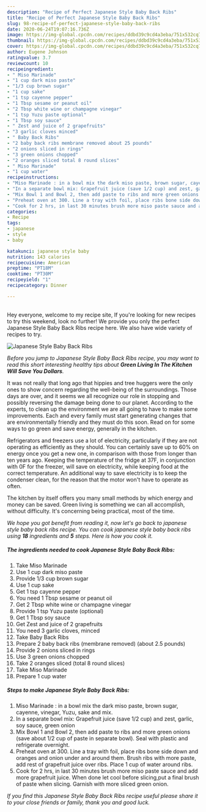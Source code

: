 ```yaml
---
description: "Recipe of Perfect Japanese Style Baby Back Ribs"
title: "Recipe of Perfect Japanese Style Baby Back Ribs"
slug: 98-recipe-of-perfect-japanese-style-baby-back-ribs
date: 2020-06-24T19:07:16.736Z
image: https://img-global.cpcdn.com/recipes/ddbd39c9cd4a3eba/751x532cq70/japanese-style-baby-back-ribs-recipe-main-photo.jpg
thumbnail: https://img-global.cpcdn.com/recipes/ddbd39c9cd4a3eba/751x532cq70/japanese-style-baby-back-ribs-recipe-main-photo.jpg
cover: https://img-global.cpcdn.com/recipes/ddbd39c9cd4a3eba/751x532cq70/japanese-style-baby-back-ribs-recipe-main-photo.jpg
author: Eugene Johnson
ratingvalue: 3.7
reviewcount: 10
recipeingredient:
- " Miso Marinade"
- "1 cup dark miso paste"
- "1/3 cup brown sugar"
- "1 cup sake"
- "1 tsp cayenne pepper"
- "1 Tbsp sesame or peanut oil"
- "2 Tbsp white wine or champagne vinegar"
- "1 tsp Yuzu paste optional"
- "1 Tbsp soy sauce"
- " Zest and juice of 2 grapefruits"
- "3 garlic cloves minced"
- " Baby Back Ribs"
- "2 baby back ribs membrane removed about 25 pounds"
- "2 onions sliced in rings"
- "3 green onions chopped"
- "2 oranges sliced total 8 round slices"
- " Miso Marinade"
- "1 cup water"
recipeinstructions:
- "Miso Marinade : in a bowl mix the dark miso paste, brown sugar, cayenne, vinegar, Yuzu, sake and mix."
- "In a separate bowl mix: Grapefruit juice (save 1/2 cup) and zest, garlic, soy sauce, green onion"
- "Mix Bowl 1 and Bowl 2, then add paste to ribs and more green onions (save about 1/2 cup of paste in separate bowl). Seal with plastic and refrigerate overnight."
- "Preheat oven at 300. Line a tray with foil, place ribs bone side down and oranges and onion under and around them. Brush ribs with more paste, add rest of grapefruit juice over ribs. Place 1 cup of water around ribs."
- "Cook for 2 hrs, in last 30 minutes brush more miso paste sauce and add more grapefruit juice. When done let cool before slicing,put a final brush of paste when slicing. Garnish with more sliced green onion."
categories:
- Recipe
tags:
- japanese
- style
- baby

katakunci: japanese style baby 
nutrition: 143 calories
recipecuisine: American
preptime: "PT18M"
cooktime: "PT30M"
recipeyield: "1"
recipecategory: Dinner

---
```

<br>
Hey everyone, welcome to my recipe site, If you're looking for new recipes to try this weekend, look no further! We provide you only the perfect Japanese Style Baby Back Ribs recipe here. We also have wide variety of recipes to try.
<br>


![Japanese Style Baby Back Ribs](https://img-global.cpcdn.com/recipes/ddbd39c9cd4a3eba/751x532cq70/japanese-style-baby-back-ribs-recipe-main-photo.jpg)

<i>Before you jump to Japanese Style Baby Back Ribs recipe, you may want to read this short interesting healthy tips about 
<strong>Green Living In The Kitchen Will Save You Dollars</strong>.</i>
</br>

It was not really that long ago that hippies and tree huggers were the only ones to show concern regarding the well-being of the surroundings. Those days are over, and it seems we all recognize our role in stopping and possibly reversing the damage being done to our planet. According to the experts, to clean up the environment we are all going to have to make some improvements. Each and every family must start generating changes that are environmentally friendly and they must do this soon. Read on for some ways to go green and save energy, generally in the kitchen.

Refrigerators and freezers use a lot of electricity, particularly if they are not operating as efficiently as they should. You can certainly save up to 60% on energy once you get a new one, in comparison with those from longer than ten years ago. Keeping the temperature of the fridge at 37F, in conjunction with 0F for the freezer, will save on electricity, while keeping food at the correct temperature. An additional way to save electricity is to keep the condenser clean, for the reason that the motor won't have to operate as often.

The kitchen by itself offers you many small methods by which energy and money can be saved. Green living is something we can all accomplish, without difficulty. It's concerning being practical, most of the time.


<i>We hope you got benefit from reading it, now let's go back to japanese style baby back ribs recipe. You can cook japanese style baby back ribs using <strong>18</strong> ingredients and <strong>5</strong> steps. Here is how you cook it.
</i>

##### The ingredients needed to cook Japanese Style Baby Back Ribs:

1. Take  Miso Marinade
1. Use 1 cup dark miso paste
1. Provide 1/3 cup brown sugar
1. Use 1 cup sake
1. Get 1 tsp cayenne pepper
1. You need 1 Tbsp sesame or peanut oil
1. Get 2 Tbsp white wine or champagne vinegar
1. Provide 1 tsp Yuzu paste (optional)
1. Get 1 Tbsp soy sauce
1. Get  Zest and juice of 2 grapefruits
1. You need 3 garlic cloves, minced
1. Take  Baby Back Ribs
1. Prepare 2 baby back ribs (membrane removed) (about 2.5 pounds)
1. Provide 2 onions sliced in rings
1. Use 3 green onions chopped
1. Take 2 oranges sliced (total 8 round slices)
1. Take  Miso Marinade
1. Prepare 1 cup water


##### Steps to make Japanese Style Baby Back Ribs:

1. Miso Marinade : in a bowl mix the dark miso paste, brown sugar, cayenne, vinegar, Yuzu, sake and mix.
1. In a separate bowl mix: Grapefruit juice (save 1/2 cup) and zest, garlic, soy sauce, green onion
1. Mix Bowl 1 and Bowl 2, then add paste to ribs and more green onions (save about 1/2 cup of paste in separate bowl). Seal with plastic and refrigerate overnight.
1. Preheat oven at 300. Line a tray with foil, place ribs bone side down and oranges and onion under and around them. Brush ribs with more paste, add rest of grapefruit juice over ribs. Place 1 cup of water around ribs.
1. Cook for 2 hrs, in last 30 minutes brush more miso paste sauce and add more grapefruit juice. When done let cool before slicing,put a final brush of paste when slicing. Garnish with more sliced green onion.


<i>If you find this Japanese Style Baby Back Ribs recipe useful please share it to your close friends or family, thank you and good luck.</i>
